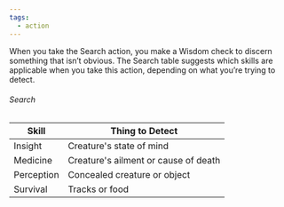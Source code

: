 ```yaml
---
tags:
  - action
---
```

When you take the Search action, you make a Wisdom check to discern something that isn’t obvious. The Search table suggests which skills are applicable when you take this action, depending on what you’re trying to detect.
###### Search
| Skill      | Thing to Detect                      |
| ---------- | ------------------------------------ |
| Insight    | Creature's state of mind             |
| Medicine   | Creature's ailment or cause of death |
| Perception | Concealed creature or object         |
| Survival   | Tracks or food                       |
